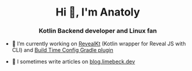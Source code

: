 <h1 align="center">Hi 👋, I'm Anatoly</h1>
<h3 align="center">Kotlin Backend developer and Linux fan</h3>

- 🔭 I’m currently working on [RevealKt](https://github.com/LimeBeck/reveal-kt) (Kotlin wrapper for Reveal JS with CLI) and [Build Time Config Gradle plugin](https://github.com/LimeBeck/build-time-config)

- 📝 I sometimes write articles on [blog.limebeck.dev](https://blog.limebeck.dev)
